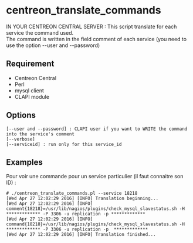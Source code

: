 # centreon_translate_commands

IN YOUR CENTREON CENTRAL SERVER :
This script translate for each service the command used. <br>
The command is written in the field comment of each service (you need to use the option --user and --password)

## Requirement

  - Centreon Central
  - Perl
  - mysql client
  - CLAPI module

## Options
```erb
[--user and --password] : CLAPI user if you want to WRITE the command into the service's comment
[--verbose]
[--serviceid] : run only for this service_id 
```

## Examples 

Pour voir une commande pour un service particulier (il faut connaitre son ID) :
```erb
# ./centreon_translate_commands.pl --service 18218
[Wed Apr 27 12:02:29 2016] [INFO] Translation beginning...
[Wed Apr 27 12:02:29 2016] [INFO] comment{18218}=/usr/lib/nagios/plugins/check_mysql_slavestatus.sh -H ************* -P 3306 -u replication -p *************
[Wed Apr 27 12:02:29 2016] [INFO] command{18218}=/usr/lib/nagios/plugins/check_mysql_slavestatus.sh -H ************* -P 3306 -u replication -p  *************
[Wed Apr 27 12:02:29 2016] [INFO] Translation finished...

```

